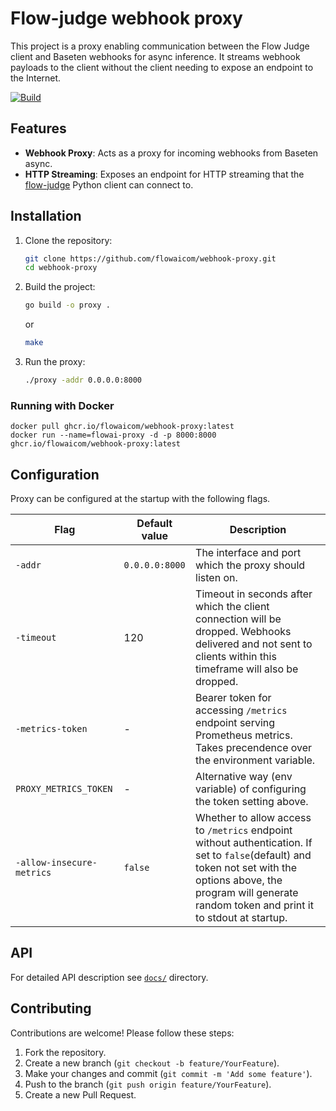 # Flow-judge webhook proxy

This project is a proxy enabling communication between the Flow Judge client and Baseten webhooks 
for async inference. It streams webhook payloads to the client without the client needing
to expose an endpoint to the Internet. 

<a href="https://github.com/flowaicom/webhook-proxy/actions/workflows/release.yml" target="_blank">
    <img src="https://github.com/flowaicom/webhook-proxy/actions/workflows/release.yml/badge.svg" alt="Build">
</a>

## Features

- **Webhook Proxy**: Acts as a proxy for incoming webhooks from Baseten async.
- **HTTP Streaming**: Exposes an endpoint for HTTP streaming that the [flow-judge](https://github.com/flowaicom/flow-judge) Python client can connect to.

## Installation

1. Clone the repository:
   ```bash
   git clone https://github.com/flowaicom/webhook-proxy.git
   cd webhook-proxy
   ```
2. Build the project:
   ```bash
   go build -o proxy .
   ```
   or
   ```bash
   make
   ```

3. Run the proxy:
   ```bash
   ./proxy -addr 0.0.0.0:8000
   ```

### Running with Docker

```
docker pull ghcr.io/flowaicom/webhook-proxy:latest
docker run --name=flowai-proxy -d -p 8000:8000 ghcr.io/flowaicom/webhook-proxy:latest
```

## Configuration

Proxy can be configured at the startup with the following flags.

| Flag                      | Default value  | Description                                                                                                                                                                                                           |
|---------------------------|----------------|-----------------------------------------------------------------------------------------------------------------------------------------------------------------------------------------------------------------------|
| `-addr`                   | `0.0.0.0:8000` | The interface and port which the proxy should listen on.                                                                                                                                                              |
| `-timeout`                | 120            | Timeout in seconds after which the client connection will be dropped. Webhooks delivered and not sent to clients within this timeframe will also be dropped.                                                          |
| `-metrics-token`          | -              | Bearer token for accessing `/metrics` endpoint serving Prometheus metrics. Takes precendence over the environment variable.                                                                                           |
| `PROXY_METRICS_TOKEN`     | -              | Alternative way (env variable) of configuring the token setting above.                                                                                                                                                |
| `-allow-insecure-metrics` | `false`        | Whether to allow access to `/metrics` endpoint without authentication. If set to `false`(default) and token not set with the options above, the program will generate random token and print it to stdout at startup. 

## API

For detailed API description see [`docs/`](https://github.com/flowaicom/webhook-proxy/tree/main/docs)
directory.

## Contributing

Contributions are welcome! Please follow these steps:

1. Fork the repository.
2. Create a new branch (`git checkout -b feature/YourFeature`).
3. Make your changes and commit (`git commit -m 'Add some feature'`).
4. Push to the branch (`git push origin feature/YourFeature`).
5. Create a new Pull Request.

